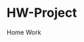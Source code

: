 # HW-Project
Home Work
<!DOCTYPE html>
<html lang="en">
<head>
    <meta charset="UTF-8">
    <meta name="viewport" content="width=device-width, initial-scale=1.0">
    <style>
        #main {
            text-align: center;
        }

        #img-div {
            margin: 20px 0;
        }

        #image {
            max-width: 100%;
            height: auto;
            display: block;
            margin: 0 auto;
        }
    </style>
    <title>Tribute Page 12</title>
</head>
<body>

<div id="main">
    <div id="title">
        <h1>Dr. Norman Borlaug</h1>
    </div>

    <div id="img-div">
        <img id="image" src="path/to/your/image.jpg" alt="Dr. Norman Borlaug Image">
        <p id="img-caption">Description of the image goes here.</p>
    </div>

    <div id="tribute-info">
        <p>Textual content describing the subject of the tribute page.</p>
    </div>

    <a id="tribute-link" href="https://www.example.com" target="_blank">Additional information about Dr. Norman Borlaug</a>
</div>

</body>
</html>
